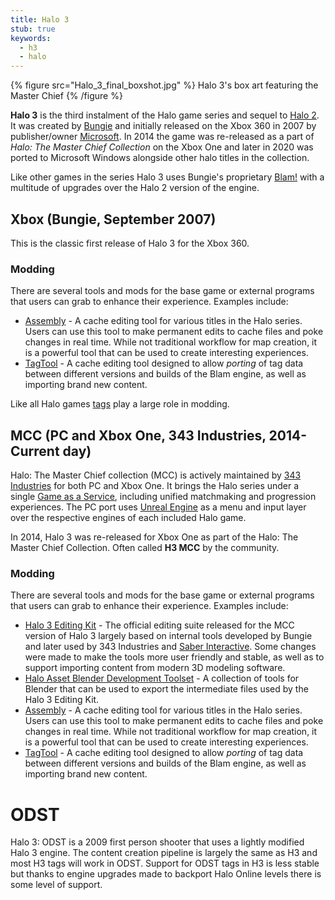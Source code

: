 ```yaml
---
title: Halo 3
stub: true
keywords:
  - h3
  - halo
---
```

{% figure src="Halo_3_final_boxshot.jpg" %}
Halo 3's box art featuring the Master Chief
{% /figure %}

**Halo 3** is the third instalment of the Halo game series and sequel to [Halo 2](~h2). It was created by [Bungie][bungie] and initially released on the Xbox 360 in 2007 by publisher/owner [Microsoft][]. In 2014 the game was re-released as a part of *Halo: The Master Chief Collection* on the Xbox One and later in 2020 was ported to Microsoft Windows alongside other halo titles in the collection.

Like other games in the series Halo 3 uses Bungie's proprietary [Blam!](~blam) with a multitude of upgrades over the Halo 2 version of the engine.

## Xbox (Bungie, September 2007)
This is the classic first release of Halo 3 for the Xbox 360.

### Modding
There are several tools and mods for the base game or external programs that users can grab to enhance their experience. Examples include:

* [Assembly](~assembly) - A cache editing tool for various titles in the Halo series. Users can use this tool to make permanent edits to cache files and poke changes in real time. While not traditional workflow for map creation, it is a powerful tool that can be used to create interesting experiences. 
* [TagTool](~tagtool) - A cache editing tool designed to allow *porting* of tag data between different versions and builds of the Blam engine, as well as importing brand new content.

Like all Halo games [tags](~) play a large role in modding.

## MCC (PC and Xbox One, 343 Industries, 2014-Current day)
Halo: The Master Chief collection (MCC) is actively maintained by [343 Industries][343i] for both PC and Xbox One. It brings the Halo series under a single [Game as a Service][gaas], including unified matchmaking and progression experiences. The PC port uses [Unreal Engine][unreal] as a menu and input layer over the respective engines of each included Halo game.

In 2014, Halo 3 was re-released for Xbox One as part of the Halo: The Master Chief Collection. Often called **H3 MCC** by the community.

### Modding
There are several tools and mods for the base game or external programs that users can grab to enhance their experience. Examples include:

* [Halo 3 Editing Kit](~h3-ek) - The official editing suite released for the MCC version of Halo 3 largely based on internal tools developed by Bungie and later used by 343 Industries and [Saber Interactive][saber]. Some changes were made to make the tools more user friendly and stable, as well as to support importing content from modern 3D modeling software.
* [Halo Asset Blender Development Toolset](~halo-asset-blender-development-toolset) - A collection of tools for Blender that can be used to export the intermediate files used by the Halo 3 Editing Kit. 
* [Assembly](~assembly) - A cache editing tool for various titles in the Halo series. Users can use this tool to make permanent edits to cache files and poke changes in real time. While not traditional workflow for map creation, it is a powerful tool that can be used to create interesting experiences. 
* [TagTool](~tagtool) - A cache editing tool designed to allow *porting* of tag data between different versions and builds of the Blam engine, as well as importing brand new content.

# ODST

Halo 3: ODST is a 2009 first person shooter that uses a lightly modified Halo 3 engine. The content creation pipeline is largely the same as H3 and most H3 tags will work in ODST. Support for ODST tags in H3 is less stable but thanks to engine upgrades made to backport Halo Online levels there is some level of support.

[bungie]: https://en.wikipedia.org/wiki/Bungie
[microsoft]: https://en.wikipedia.org/wiki/Xbox_Game_Studios
[saber]: https://en.wikipedia.org/wiki/Saber_Interactive
[343i]: https://en.wikipedia.org/wiki/343_Industries
[gaas]: https://en.wikipedia.org/wiki/Games_as_a_service
[unreal]: https://en.wikipedia.org/wiki/Unreal_Engine

